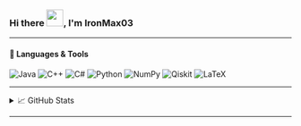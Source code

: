 <!--
**IronMax03/IronMax03** is a ✨ _special_ ✨ repository because its `README.md` (this file) appears on your GitHub profile.

Here are some ideas to get you started:

- 🔭 I’m currently working on ...
- 🌱 I’m currently learning ...
- 👯 I’m looking to collaborate on ...
- 🤔 I’m looking for help with ...
- 💬 Ask me about ...
- 📫 How to reach me: ...
- 😄 Pronouns: ...
- ⚡ Fun fact: ...
-->

### Hi there <img src="https://raw.githubusercontent.com/MartinHeinz/MartinHeinz/master/wave.gif" width = "30px">, I'm IronMax03

<!-- Bio section left intentionally blank for future updates -->

---

#### 🧠 Languages & Tools

![Java](https://img.shields.io/badge/Java-ED8B00?style=for-the-badge&logo=java&logoColor=white)
![C++](https://img.shields.io/badge/C++-00599C?style=for-the-badge&logo=c%2B%2B&logoColor=white)
![C#](https://img.shields.io/badge/C%23-239120?style=for-the-badge&logo=c-sharp&logoColor=white)
![Python](https://img.shields.io/badge/Python-3776AB?style=for-the-badge&logo=python&logoColor=white)
![NumPy](https://img.shields.io/badge/NumPy-013243?style=for-the-badge&logo=numpy&logoColor=white)
![Qiskit](https://img.shields.io/badge/Qiskit-6929c4?style=for-the-badge&logo=Qiskit&logoColor=white)
![LaTeX](https://img.shields.io/badge/LaTeX-008080?style=for-the-badge&logo=latex&logoColor=white)

---

<!-- Optional GitHub Stats -->
<details>
  <summary>📈 GitHub Stats</summary>
  <br/>
  <img src="https://github-readme-stats.vercel.app/api?username=IronMax03&show_icons=true&theme=radical" alt="IronMax03's GitHub Stats" />
  <img src="https://github-readme-stats.vercel.app/api/top-langs/?username=IronMax03&layout=compact&theme=radical" alt="Top Languages" />
</details>

<!-- Optional - Feel free to add social links, blog, or portfolio below -->

<!--
### 🌐 Connect with me

[![LinkedIn](https://img.shields.io/badge/-LinkedIn-0077B5?style=flat-square&logo=linkedin&logoColor=white)](your-link)
[![Portfolio](https://img.shields.io/badge/-Portfolio-black?style=flat-square&logo=github&logoColor=white)](your-portfolio-link)
-->

---

<!-- Optional Footer -->
<!-- *This README is a work in progress 🛠️ Stay tuned for more!* -->
